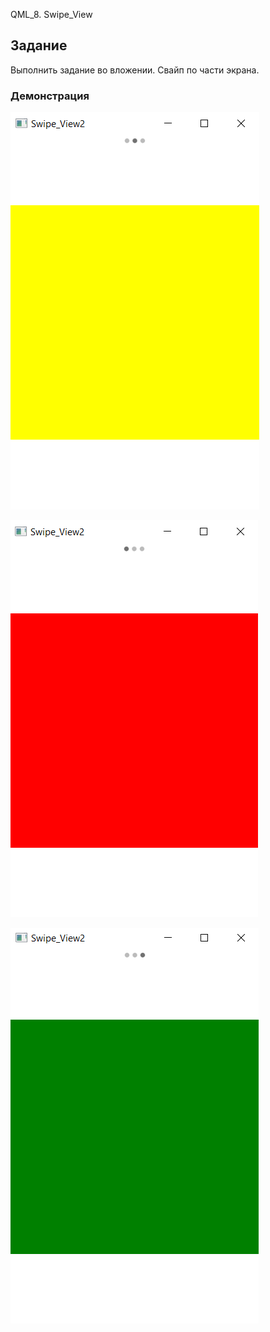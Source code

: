 QML_8. Swipe_View

## Задание

Выполнить задание  во вложении. Свайп по части экрана.

### Демонстрация

![1](https://github.com/EkaterinaKugot/qml/blob/main/swipe_view/task2/images/1.png)

![2](https://github.com/EkaterinaKugot/qml/blob/main/swipe_view/task2/images/2.png)

![3](https://github.com/EkaterinaKugot/qml/blob/main/swipe_view/task2/images/3.png)




